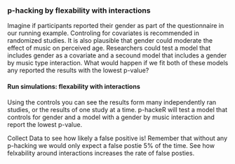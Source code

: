 ### p-hacking by flexability with interactions

Imagine if participants reported their gender as part of the questionnaire in our running example. Controling for covariates is recommended in randomized studies. It is also plausible that gender could moderate the effect of music on perceived age. Researchers could test a model that includes gender as a covariate and a secound model that includes a gender by music type interaction. What would happen if we fit both of these models any reported the results with the lowest p-value? 

#### Run simulations: flexability with interactions

Using the controls you can see the results form many independently ran studies, or the results of one study at a time. p-hackeR will test a model that controls for gender and a model with a gender by music interaction and report the lowest p-value.  

Collect Data to see how likely a false positive is! Remember that without any p-hacking we would only expect a false postie 5% of the time. See how felxability around interactions increases the rate of false posties. 